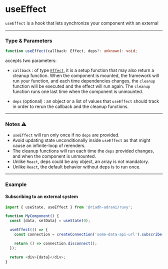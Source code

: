 # useEffect

`useEffect` is a hook that lets synchronize your component with an external

<hr/>

### Type & Parameters

```ts
function useEffect(callback: Effect, deps?: unknown): void;
```

accepts two parameters:

- `callback` : of type [`Effect`](/docs/types#effect), it is a setup function that may also return a cleanup function. When the component is mounted, the framework will run your function, and each time dependencies changes, the `cleanup` function will be executed and the effect will run again. The `cleanup` function runs one last time when the component is unmounted.

- `deps` (optional) : an object or a list of values that `useEffect` should track in order to rerun the callback and the cleanup functions.

<hr/>

### Notes ⚠️

- `useEffect` will run only once if no `deps` are provided.
- Avoid updating state unconditionally inside `useEffect` as that might cause an infinite-loop of rerenders.
- The cleanup functions will run each time the `deps` provided changes, and when the component is unmounted.
- Unlike `React`, deps could be any object, an array is not mandatory.
- Unlike `React`, the default behavior without deps is to run once.

<hr/>

### Example

#### Subscribing to an external system

```ts
import { useState, useEffect } from '@riadh-adrani/ruvy';

function MyComponent() {
  const [data, setData] = useState(0);

  useEffect(() => {
    const connection = createConnection('some-data-api-url').subscribe(it => setData(id));

    return () => connection.disconnect();
  });

  return <div>{data}</div>;
}
```
